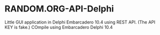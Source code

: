 # RANDOM.ORG-API-Delphi
Little GUI application in Delphi Embarcadero 10.4 using REST API. (The API KEY is fake.)
COmpile using Embarcadero Delphi 10.4 
